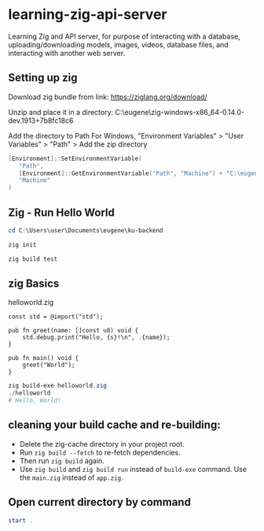 # learning-zig-api-server
Learning Zig and API server, for purpose of interacting with a database, uploading/downloading models, images, videos, database files, and interacting with another web server.

## Setting up zig

Download zig bundle from link:
https://ziglang.org/download/

Unzip and place it in a directory:
C:\eugene\zig-windows-x86_64-0.14.0-dev.1913+7b8fc18c6

Add the directory to Path
For Windows, "Environment Variables" > "User Variables" > "Path" > Add the zip directory

```powershell
[Environment]::SetEnvironmentVariable(
   "Path",
   [Environment]::GetEnvironmentVariable("Path", "Machine") + "C:\eugene\zig-windows-x86_64-0.14.0-dev.1913+7b8fc18c6",
   "Machine"
)

```

## Zig - Run Hello World

```powershell
cd C:\Users\user\Documents\eugene\ku-backend

zig init

zig build test
```

## zig Basics

helloworld.zig

```zig
const std = @import("std");

pub fn greet(name: []const u8) void {
    std.debug.print("Hello, {s}!\n", .{name});
}

pub fn main() void {
    greet("World");
}
```

```powershell
zig build-exe helloworld.zig
./helloworld
# Hello, World!
```

## cleaning your build cache and re-building:
- Delete the zig-cache directory in your project root.
- Run `zig build --fetch` to re-fetch dependencies.
- Then run `zig build` again.
- Use `zig build` and `zig build run` instead of `build-exe` command. Use the `main.zig` instead of `app.zig`.


## Open current directory by command 
```powershell
start .
```